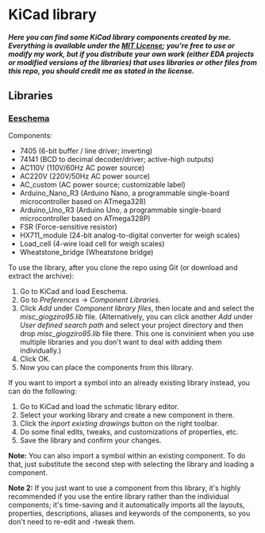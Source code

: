 # KiCad library

##### Here you can find some KiCad library components created by me. Everything is available under the [MIT License](https://github.com/giogziro95/kicad-library/blob/master/LICENSE); you're free to use or modify my work, but if you distribute your own work (either EDA projects or modified versions of the libraries) that uses libraries or other files from this repo, you should credit me as stated in the license.

## Libraries

### [Eeschema](https://github.com/giogziro95/kicad-library/tree/master/eeschema)

Components:

* 7405 (6-bit buffer / line driver; inverting)
* 74141 (BCD to decimal decoder/driver; active-high outputs)
* AC110V (110V/60Hz AC power source)
* AC220V (220V/50Hz AC power source)
* AC_custom (AC power source; customizable label)
* Arduino_Nano_R3 (Arduino Nano, a programmable single-board microcontroller based on ATmega328)
* Arduino_Uno_R3 (Arduino Uno, a programmable single-board microcontroller based on ATmega328P)
* FSR (Force-sensitive resistor)
* HX711_module (24-bit analog-to-digital converter for weigh scales)
* Load_cell (4-wire load cell for weigh scales)
* Wheatstone_bridge (Wheatstone bridge)

To use the library, after you clone the repo using Git (or download and extract the archive):
1. Go to KiCad and load Eeschema.
2. Go to _Preferences_ → _Component Libraries_.
3. Click _Add_ under _Component library files_, then locate and and select the _misc_giogziro95.lib_ file. (Alternatively, you can click another _Add_ under _User defined search path_ and select your project directory and then drop _misc_giogziro95.lib_ file there. This one is convinient when you use multiple libraries and you don't want to deal with adding them individually.)
4. Click OK.
5. Now you can place the components from this library.

If you want to import a symbol into an already existing library instead, you can do the following:
1. Go to KiCad and load the schmatic library editor.
2. Select your working library and create a new component in there.
3. Click the _inport exixting drawings_ button on the right toolbar.
4. Do some final edits, tweaks, and customizations of properties, etc.
5. Save the library and confirm your changes.

**Note:** You can also import a symbol within an existing component. To do that, just substitute the second step with selecting the library and loading a component.

**Note 2:** If you just want to use a component from this library, it's highly recommended if you use the entire library rather than the individual components; it's time-saving and it automatically imports all the layouts, properties, descriptions, aliases and keywords of the components, so you don't need to re-edit and -tweak them.
